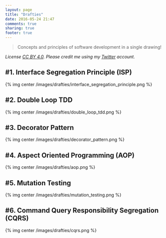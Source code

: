 ```yaml
---
layout: page
title: "Drafties"
date: 2016-05-24 21:47
comments: true
sharing: true
footer: true
---
```


> Concepts and principles of software development in a single drawing!

_License [CC BY 4.0](https://creativecommons.org/licenses/by/4.0). Please credit me using my [Twitter](https://twitter.com/nphumbert) account._

## #1. Interface Segregation Principle (ISP)

{% img center /images/drafties/interface_segregation_principle.png %}

## #2. Double Loop TDD

{% img center /images/drafties/double_loop_tdd.png %}

## #3. Decorator Pattern

{% img center /images/drafties/decorator_pattern.png %}

## #4. Aspect Oriented Programming (AOP)

{% img center /images/drafties/aop.png %}

## #5. Mutation Testing

{% img center /images/drafties/mutation_testing.png %}

## #6. Command Query Responsibility Segregation (CQRS)

{% img center /images/drafties/cqrs.png %}

